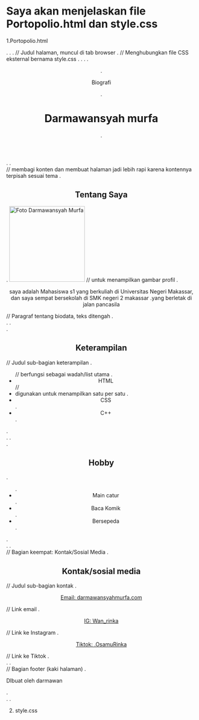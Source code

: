 # Saya akan menjelaskan file Portopolio.html dan style.css

1.Portopolio.html

.<html>
.<head>
.  <title>Portofolio</title> // Judul halaman, muncul di tab browser
.  <link rel="stylesheet" href="style.css"> // Menghubungkan file CSS eksternal bernama style.css
.</head>
.
.<body>
.  <header>
.    <p>Biografi</p>
.    <h1>Darmawansyah murfa</h1>
.  </header>
.
.  <section> // membagi konten dan membuat halaman jadi lebih rapi karena kontennya terpisah sesuai tema
.    <h2 style="text-align: center;">Tentang Saya</h2>
.    <img src="gambar.jpg" alt="Foto Darmawansyah Murfa" class="foto-saya" height="200px"> // untuk menampilkan gambar profil
.    <p style="text-align: center;">saya adalah Mahasiswa s1 yang berkuliah di Universitas Negeri Makassar, dan saya sempat bersekolah di SMK negeri 2 makassar .yang berletak di jalan pancasila</p> // Paragraf tentang biodata, teks ditengah
.  </section>
.
.  <section>
.    <h2 style="text-align: center;">Keterampilan</h2> // Judul sub-bagian keterampilan
.    <ul> // berfungsi sebagai wadah/list utama
.      <li style="text-align: center;">HTML</li> // <li>digunakan untuk menampilkan satu per satu
.      <li style="text-align: center;">CSS</li> 
.      <li style="text-align: center;">C++</li>
.    </ul>
.  </section>
.
.  <section>
.    <h2 style="text-align: center;">Hobby</h2>
.    <ul>
.      <li style="text-align: center;">Main catur</li>
.      <li style="text-align: center;">Baca Komik</li>
.      <li style="text-align: center;">Bersepeda</li>
.    </ul>
.  </section>
.
.  <section> // Bagian keempat: Kontak/Sosial Media
.    <h2 style="text-align: center;">Kontak/sosial media</h2> // Judul sub-bagian kontak
.    <p style="text-align: center;"><a href="mailto:darmawansyahmurfa.com">Email: darmawansyahmurfa.com</a></p> // Link email
.    <p style="text-align: center;"><a href="https://www.instagram.com/wan_rinka/">IG: Wan_rinka</a></p> // Link ke Instagram
.    <p style="text-align: center;"><a href="https://www.tiktok.com/@.osamurinka">Tiktok: .OsamuRinka</a></p> // Link ke Tiktok
.  </section>
.
.  <footer> // Bagian footer (kaki halaman)
.    <p>DIbuat oleh darmawan</p>
.  </footer>
.</body>
.</html>

2. style.css
